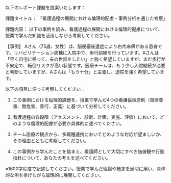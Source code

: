 以下のレポート課題を提案いたします：

課題タイトル：
「看護過程の展開における倫理的配慮 - 事例分析を通じた考察」

課題内容：
以下の事例を読み、看護過程の展開における倫理的配慮について、授業で学んだ知識を活用しながら考察してください。

【事例】
Aさん（75歳、女性）は、脳梗塞後遺症により右片麻痺がある患者です。リハビリテーション病棟に入院中で、歩行訓練を行っています。Aさんは「早く自宅に帰って、夫の世話をしたい」と強く希望していますが、まだ歩行が不安定で、転倒リスクが高い状態です。医療チームは、もう少し入院継続が必要と判断していますが、Aさんは「もう十分」と主張し、退院を強く希望しています。

以下の項目に沿って考察してください：

1. この事例における倫理的課題を、授業で学んだ4つの看護倫理原則（自律尊重、無危害、善行、正義）に基づいて分析してください。

2. 看護過程の各段階（アセスメント、診断、計画、実施、評価）において、どのような倫理的配慮が必要か具体的に述べてください。

3. チーム医療の観点から、多職種連携においてどのような対応が望ましいか、その理由とともに考察してください。

4. この事例から学んだことを踏まえ、看護師として大切にすべき価値観や行動指針について、あなたの考えを述べてください。

※1600字程度で記述してください。授業で学んだ理論や概念を適切に用い、具体的な例を挙げながら論理的に展開してください。